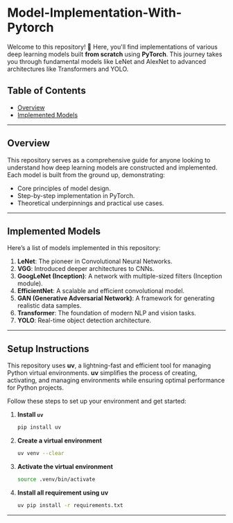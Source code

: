 # **Model-Implementation-With-Pytorch**  
Welcome to this repository! 🎉 Here, you'll find implementations of various deep learning models built **from scratch** using **PyTorch**. This journey takes you through fundamental models like LeNet and AlexNet to advanced architectures like Transformers and YOLO.  

## **Table of Contents**  
- [Overview](#overview)  
- [Implemented Models](#implemented-models)  

---

## **Overview**  
This repository serves as a comprehensive guide for anyone looking to understand how deep learning models are constructed and implemented. Each model is built from the ground up, demonstrating:  
- Core principles of model design.  
- Step-by-step implementation in PyTorch.  
- Theoretical underpinnings and practical use cases.  

---

## **Implemented Models**  
Here’s a list of models implemented in this repository:  
1. **LeNet**: The pioneer in Convolutional Neural Networks.  
2. **VGG**: Introduced deeper architectures to CNNs.  
3. **GoogLeNet (Inception)**: A network with multiple-sized filters (Inception module).  
4. **EfficientNet**: A scalable and efficient convolutional model.  
5. **GAN (Generative Adversarial Network)**: A framework for generating realistic data samples.
6. **Transformer**: The foundation of modern NLP and vision tasks.  
7. **YOLO**: Real-time object detection architecture.  

---

## **Setup Instructions**

This repository uses **uv**, a lightning-fast and efficient tool for managing Python virtual environments. **uv** simplifies the process of creating, activating, and managing environments while ensuring optimal performance for Python projects.

Follow these steps to set up your environment and get started:

1. **Install `uv`**  
   ```bash
   pip install uv
2. **Create a virtual environment**  
   ```bash
   uv venv --clear
3. **Activate the virtual environment**  
   ```bash
   source .venv/bin/activate
4. **Install all requirement using uv**  
   ```bash
   uv pip install -r requirements.txt

---
